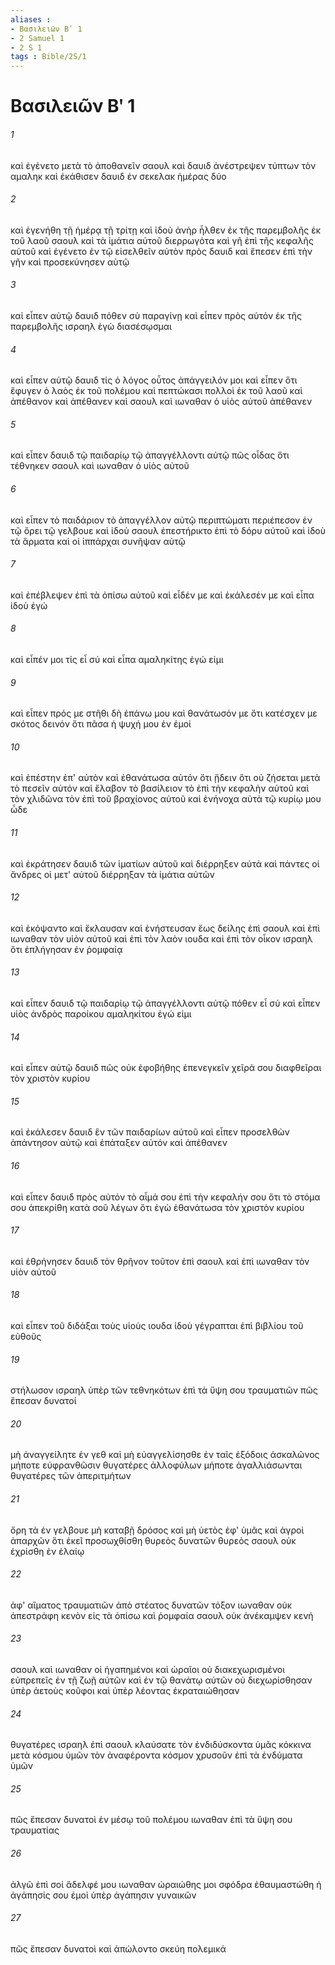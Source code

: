 ```yaml
---
aliases : 
- Βασιλειῶν Βʹ 1
- 2 Samuel 1
- 2 S 1
tags : Bible/2S/1
---
```


# Βασιλειῶν Βʹ 1

###### 1
καὶ ἐγένετο μετὰ τὸ ἀποθανεῖν σαουλ καὶ δαυιδ ἀνέστρεψεν τύπτων τὸν αμαληκ καὶ ἐκάθισεν δαυιδ ἐν σεκελακ ἡμέρας δύο
###### 2
καὶ ἐγενήθη τῇ ἡμέρᾳ τῇ τρίτῃ καὶ ἰδοὺ ἀνὴρ ἦλθεν ἐκ τῆς παρεμβολῆς ἐκ τοῦ λαοῦ σαουλ καὶ τὰ ἱμάτια αὐτοῦ διερρωγότα καὶ γῆ ἐπὶ τῆς κεφαλῆς αὐτοῦ καὶ ἐγένετο ἐν τῷ εἰσελθεῖν αὐτὸν πρὸς δαυιδ καὶ ἔπεσεν ἐπὶ τὴν γῆν καὶ προσεκύνησεν αὐτῷ
###### 3
καὶ εἶπεν αὐτῷ δαυιδ πόθεν σὺ παραγίνῃ καὶ εἶπεν πρὸς αὐτόν ἐκ τῆς παρεμβολῆς ισραηλ ἐγὼ διασέσῳσμαι
###### 4
καὶ εἶπεν αὐτῷ δαυιδ τίς ὁ λόγος οὗτος ἀπάγγειλόν μοι καὶ εἶπεν ὅτι ἔφυγεν ὁ λαὸς ἐκ τοῦ πολέμου καὶ πεπτώκασι πολλοὶ ἐκ τοῦ λαοῦ καὶ ἀπέθανον καὶ ἀπέθανεν καὶ σαουλ καὶ ιωναθαν ὁ υἱὸς αὐτοῦ ἀπέθανεν
###### 5
καὶ εἶπεν δαυιδ τῷ παιδαρίῳ τῷ ἀπαγγέλλοντι αὐτῷ πῶς οἶδας ὅτι τέθνηκεν σαουλ καὶ ιωναθαν ὁ υἱὸς αὐτοῦ
###### 6
καὶ εἶπεν τὸ παιδάριον τὸ ἀπαγγέλλον αὐτῷ περιπτώματι περιέπεσον ἐν τῷ ὄρει τῷ γελβουε καὶ ἰδοὺ σαουλ ἐπεστήρικτο ἐπὶ τὸ δόρυ αὐτοῦ καὶ ἰδοὺ τὰ ἅρματα καὶ οἱ ἱππάρχαι συνῆψαν αὐτῷ
###### 7
καὶ ἐπέβλεψεν ἐπὶ τὰ ὀπίσω αὐτοῦ καὶ εἶδέν με καὶ ἐκάλεσέν με καὶ εἶπα ἰδοὺ ἐγώ
###### 8
καὶ εἶπέν μοι τίς εἶ σύ καὶ εἶπα αμαληκίτης ἐγώ εἰμι
###### 9
καὶ εἶπεν πρός με στῆθι δὴ ἐπάνω μου καὶ θανάτωσόν με ὅτι κατέσχεν με σκότος δεινόν ὅτι πᾶσα ἡ ψυχή μου ἐν ἐμοί
###### 10
καὶ ἐπέστην ἐπ' αὐτὸν καὶ ἐθανάτωσα αὐτόν ὅτι ᾔδειν ὅτι οὐ ζήσεται μετὰ τὸ πεσεῖν αὐτόν καὶ ἔλαβον τὸ βασίλειον τὸ ἐπὶ τὴν κεφαλὴν αὐτοῦ καὶ τὸν χλιδῶνα τὸν ἐπὶ τοῦ βραχίονος αὐτοῦ καὶ ἐνήνοχα αὐτὰ τῷ κυρίῳ μου ὧδε
###### 11
καὶ ἐκράτησεν δαυιδ τῶν ἱματίων αὐτοῦ καὶ διέρρηξεν αὐτά καὶ πάντες οἱ ἄνδρες οἱ μετ' αὐτοῦ διέρρηξαν τὰ ἱμάτια αὐτῶν
###### 12
καὶ ἐκόψαντο καὶ ἔκλαυσαν καὶ ἐνήστευσαν ἕως δείλης ἐπὶ σαουλ καὶ ἐπὶ ιωναθαν τὸν υἱὸν αὐτοῦ καὶ ἐπὶ τὸν λαὸν ιουδα καὶ ἐπὶ τὸν οἶκον ισραηλ ὅτι ἐπλήγησαν ἐν ῥομφαίᾳ
###### 13
καὶ εἶπεν δαυιδ τῷ παιδαρίῳ τῷ ἀπαγγέλλοντι αὐτῷ πόθεν εἶ σύ καὶ εἶπεν υἱὸς ἀνδρὸς παροίκου αμαληκίτου ἐγώ εἰμι
###### 14
καὶ εἶπεν αὐτῷ δαυιδ πῶς οὐκ ἐφοβήθης ἐπενεγκεῖν χεῖρά σου διαφθεῖραι τὸν χριστὸν κυρίου
###### 15
καὶ ἐκάλεσεν δαυιδ ἓν τῶν παιδαρίων αὐτοῦ καὶ εἶπεν προσελθὼν ἀπάντησον αὐτῷ καὶ ἐπάταξεν αὐτόν καὶ ἀπέθανεν
###### 16
καὶ εἶπεν δαυιδ πρὸς αὐτόν τὸ αἷμά σου ἐπὶ τὴν κεφαλήν σου ὅτι τὸ στόμα σου ἀπεκρίθη κατὰ σοῦ λέγων ὅτι ἐγὼ ἐθανάτωσα τὸν χριστὸν κυρίου
###### 17
καὶ ἐθρήνησεν δαυιδ τὸν θρῆνον τοῦτον ἐπὶ σαουλ καὶ ἐπὶ ιωναθαν τὸν υἱὸν αὐτοῦ
###### 18
καὶ εἶπεν τοῦ διδάξαι τοὺς υἱοὺς ιουδα ἰδοὺ γέγραπται ἐπὶ βιβλίου τοῦ εὐθοῦς
###### 19
στήλωσον ισραηλ ὑπὲρ τῶν τεθνηκότων ἐπὶ τὰ ὕψη σου τραυματιῶν πῶς ἔπεσαν δυνατοί
###### 20
μὴ ἀναγγείλητε ἐν γεθ καὶ μὴ εὐαγγελίσησθε ἐν ταῖς ἐξόδοις ἀσκαλῶνος μήποτε εὐφρανθῶσιν θυγατέρες ἀλλοφύλων μήποτε ἀγαλλιάσωνται θυγατέρες τῶν ἀπεριτμήτων
###### 21
ὄρη τὰ ἐν γελβουε μὴ καταβῇ δρόσος καὶ μὴ ὑετὸς ἐφ' ὑμᾶς καὶ ἀγροὶ ἀπαρχῶν ὅτι ἐκεῖ προσωχθίσθη θυρεὸς δυνατῶν θυρεὸς σαουλ οὐκ ἐχρίσθη ἐν ἐλαίῳ
###### 22
ἀφ' αἵματος τραυματιῶν ἀπὸ στέατος δυνατῶν τόξον ιωναθαν οὐκ ἀπεστράφη κενὸν εἰς τὰ ὀπίσω καὶ ῥομφαία σαουλ οὐκ ἀνέκαμψεν κενή
###### 23
σαουλ καὶ ιωναθαν οἱ ἠγαπημένοι καὶ ὡραῖοι οὐ διακεχωρισμένοι εὐπρεπεῖς ἐν τῇ ζωῇ αὐτῶν καὶ ἐν τῷ θανάτῳ αὐτῶν οὐ διεχωρίσθησαν ὑπὲρ ἀετοὺς κοῦφοι καὶ ὑπὲρ λέοντας ἐκραταιώθησαν
###### 24
θυγατέρες ισραηλ ἐπὶ σαουλ κλαύσατε τὸν ἐνδιδύσκοντα ὑμᾶς κόκκινα μετὰ κόσμου ὑμῶν τὸν ἀναφέροντα κόσμον χρυσοῦν ἐπὶ τὰ ἐνδύματα ὑμῶν
###### 25
πῶς ἔπεσαν δυνατοὶ ἐν μέσῳ τοῦ πολέμου ιωναθαν ἐπὶ τὰ ὕψη σου τραυματίας
###### 26
ἀλγῶ ἐπὶ σοί ἄδελφέ μου ιωναθαν ὡραιώθης μοι σφόδρα ἐθαυμαστώθη ἡ ἀγάπησίς σου ἐμοὶ ὑπὲρ ἀγάπησιν γυναικῶν
###### 27
πῶς ἔπεσαν δυνατοὶ καὶ ἀπώλοντο σκεύη πολεμικά
